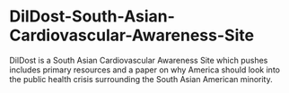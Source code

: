 # DilDost-South-Asian-Cardiovascular-Awareness-Site
DilDost is a South Asian Cardiovascular Awareness Site which pushes includes primary resources and a paper on why America should look into the public health crisis surrounding the South Asian American minority.
